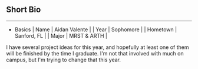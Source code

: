 ## Short Bio
---
* Basics
| Name | Aidan Valente |
| Year | Sophomore |
| Hometown | Sanford, FL |
| Major | MRST & ARTH |

I have several project ideas for this year, and hopefully at least one of them will be finished by the time I graduate.
I'm not that involved with much on campus, but I'm trying to change that this year.
